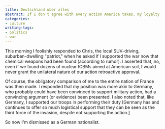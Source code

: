 ```yaml
---
title: Deutschland uber alles
abstract: If I don't agree with every action America takes, my loyalty must lie elsewhere.
categories:
- culture
writing-tags:
- politics
- war
---
```


This morning I foolishly responded to Chris, the local SUV-driving, suburban-dwelling "patriot," when he asked if I supported the war now that chemical weapons had been found (according to rumor).  I asserted that, no, even if we found dozens of nuclear ICBMs aimed at American soil, I would never grant the unilateral nature of our action retroactive approval.

Of course, the obligatory comparison of me to the entire nation of France was then made.  I responded that my position was more akin to Germany, who probably could have been convinced to support military action, had a convincing argument (or evidence) been presented. I also noted that, like Germany, I supported our troops in performing their duty [Germany has and continues to offer so much logistical support that they can be seen as the third force of the invasion, despite not supporting the action.]

So now I'm dismissed as a German nationalist.
